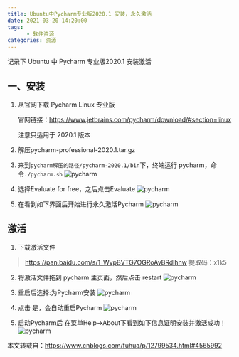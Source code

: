 ```yaml
---
title: Ubuntu中Pycharm专业版2020.1 安装，永久激活
date: 2021-03-20 14:20:00
tags: 
      - 软件资源
categories: 资源
---
```


记录下 Ubuntu 中 Pycharm 专业版2020.1 安装激活

<!--more-->

## 一、安装
1. 从官网下载 Pycharm Linux 专业版

   官网链接：https://www.jetbrains.com/pycharm/download/#section=linux

   注意只适用于 2020.1 版本

2. 解压pycharm-professional-2020.1.tar.gz

3. 来到`pycharm解压的路径/pycharm-2020.1/bin`下，终端运行 pycharm，命令`./pycharm.sh`
   ![pycharm](pycharm_sh.jpg)

4. 选择Evaluate for free，之后点击Evaluate
   ![pycharm](pycharm_evaluate.jpg)

5. 在看到如下界面后开始进行永久激活Pycharm
   ![pycharm](welcome_pycharm.jpg)

## 激活
1. 下载激活文件
> https://pan.baidu.com/s/1_WvpBVTG7OGRoAvBRdlhnw
> 提取码：x1k5

2. 将激活文件拖到 pycharm 主页面，然后点击 restart
   ![pycharm](activation_restart.jpg)

3. 重启后选择:为Pycharm安装
   ![pycharm](activation_install.jpg)

4. 点击 是，会自动重启Pycharm
   ![pycharm](activation_agent_success.jpg)

5. 启动Pycharm后 在菜单Help->About下看到如下信息证明安装并激活成功！
   ![pycharm](pycharm_about.jpg)


本文转载自：https://www.cnblogs.com/fuhua/p/12799534.html#4565992
